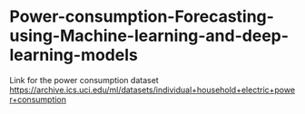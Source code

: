# Power-consumption-Forecasting-using-Machine-learning-and-deep-learning-models
Link for the power consumption dataset
https://archive.ics.uci.edu/ml/datasets/individual+household+electric+power+consumption
